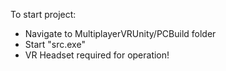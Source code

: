 
To start project:

- Navigate to MultiplayerVRUnity/PCBuild folder
- Start "src.exe"
- VR Headset required for operation!
